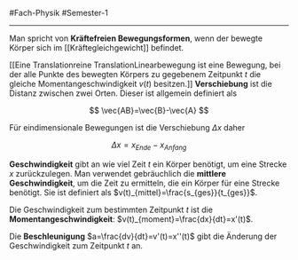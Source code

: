 #Fach-Physik  #Semester-1

---

Man spricht von **Kräftefreien Bewegungsformen**, wenn der bewegte Körper sich im [[Kräftegleichgewicht]] befindet.

[[Eine Translationreine TranslationLinearbewegung ist eine Bewegung, bei der alle Punkte des bewegten Körpers zu gegebenem Zeitpunkt $t$ die gleiche Momentangeschwindigkeit $v(t)$ besitzen.]]
**Verschiebung** ist die Distanz zwischen zwei Orten. Dieser ist allgemein definiert als

$$
\vec{AB}=\vec{B}-\vec{A}
$$

Für eindimensionale Bewegungen ist die Verschiebung $\Delta{x}$ daher

$$
\Delta{x}=x_{Ende}-x_{Anfang}
$$

**Geschwindigkeit** gibt an wie viel Zeit $t$ ein Körper benötigt, um eine Strecke $x$ zurückzulegen. Man verwendet gebräuchlich die **mittlere Geschwindigkeit**, um die Zeit zu ermitteln, die ein Körper für eine Strecke benötigt. Sie ist definiert als $v(t)_{mittel}=\frac{s_{ges}}{t_{ges}}$.

Die Geschwindigkeit zum bestimmten Zeitpunkt $t$ ist die **Momentangeschwindigkeit**: $v(t)_{moment}=\frac{dx}{dt}=x'(t)$.

Die **Beschleunigung** $a=\frac{dv}{dt}=v'(t)=x''(t)$ gibt die Änderung der Geschwindigkeit zum Zeitpunkt $t$ an.